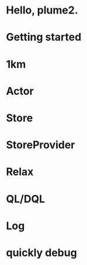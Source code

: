 # Hello, plume2.

# Getting started

# 1km

# Actor

# Store

# StoreProvider

# Relax

# QL/DQL

# Log

# quickly debug

